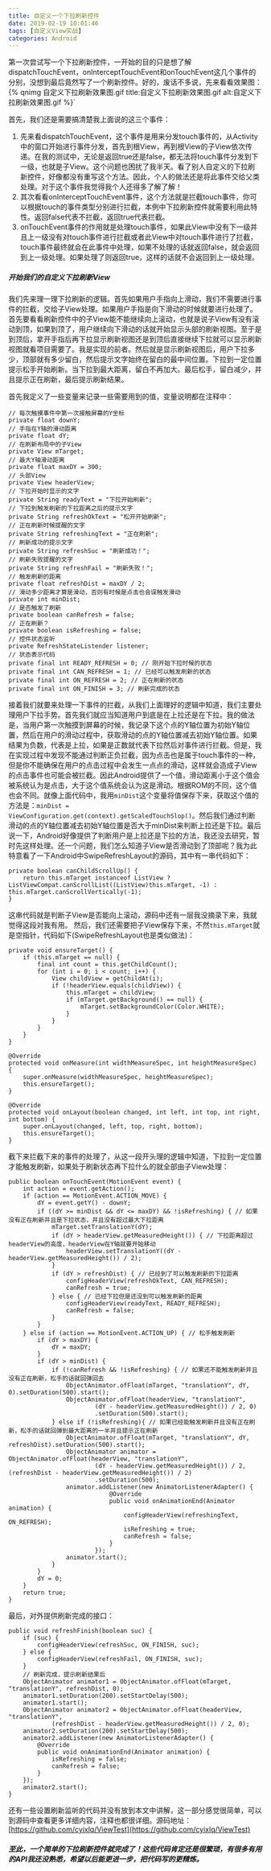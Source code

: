 ```yaml
---
title: 自定义一个下拉刷新控件
date: 2019-02-19 10:01:46
tags: [自定义View实战]
categories: Android
---
```

第一次尝试写一个下拉刷新控件，一开始的目的只是想了解dispatchTouchEvent，onInterceptTouchEvent和onTouchEvent这几个事件的分别，没想到最后竟然写了一个刷新控件。好的，废话不多说，先来看看效果图：
{% qnimg 自定义下拉刷新效果图.gif title:自定义下拉刷新效果图.gif alt:自定义下拉刷新效果图.gif %}`

<!-- more -->

首先，我们还是需要搞清楚我上面说的这三个事件：
1. 先来看dispatchTouchEvent，这个事件是用来分发touch事件的，从Activity中的窗口开始进行事件分发，首先到根View，再到根View的子View依次传递。在我的测试中，无论是返回true还是false，都无法将touch事件分发到下一级，也就是子View。这个问题也困扰了我半天。看了别人自定义的下拉刷新控件，好像都没有重写这个方法。因此，个人的做法还是将此事件交给父类处理。对于这个事件我觉得我个人还得多了解了解！
2. 其次看看onInterceptTouchEvent事件，这个方法就是拦截touch事件，你可以根据touch的事件类型分别进行拦截，本例中下拉刷新控件就需要利用此特性。返回false代表不拦截，返回true代表拦截。
3. onTouchEvent事件的作用就是处理touch事件，如果此View中没有下一级并且上一级没有对touch事件进行拦截或者此View中对touch事件进行了拦截，touch事件最终就会在此事件中处理，如果不处理的话就返回false，就会返回到上一级处理。如果处理了则返回true，这样的话就不会返回到上一级处理。
##### 开始我们的自定义下拉刷新View
我们先来理一理下拉刷新的逻辑。首先如果用户手指向上滑动，我们不需要进行事件的拦截，交给子View处理。如果用户手指是向下滑动的时候就要进行处理了。首先要看看刷新控件中的子View能不能继续向上滚动，也就是说子View有没有滚动到顶，如果到顶了，用户继续向下滑动的话就开始显示头部的刷新视图。至于是到顶后，拿开手指后再下拉显示刷新视图还是到顶后直接继续下拉就可以显示刷新视图就看项目需要了。我是实现的前者。然后就是显示刷新视图后，用户下拉多少，顶部就有多少留白，然后提示文字始终在留白的最中间位置。下拉到一定位置提示松手开始刷新。当下拉到最大距离，留白不再加大。最后松手，留白减少，并且提示正在刷新，最后提示刷新结果。

首先我定义了一些变量来记录一些需要用到的值，变量说明都在注释中：
```
// 每次触摸事件中第一次接触屏幕的Y坐标
private float downY;
// 手指在Y轴的滑动距离
private float dY;
// 在刷新布局中的子View
private View mTarget;
// 最大Y轴滑动距离
private float maxDY = 300;
// 头部View
private View headerView;
// 下拉开始时显示的文字
private String readyText = "下拉开始刷新";
// 下拉到触发刷新的下拉距离之后的提示文字
private String refreshOkText = "松开开始刷新";
// 正在刷新时候提醒的文字
private String refreshingText = "正在刷新";
// 刷新成功的提示文字
private String refreshSuc = "刷新成功！";
// 刷新失败提醒的文字
private String refreshFail = "刷新失败！";
// 触发刷新的距离
private float refreshDist = maxDY / 2;
// 滑动多少距离才算是滑动，否则有时候是点击也会误触发滑动
private int minDist;
// 是否触发了刷新
private boolean canRefresh = false;
// 正在刷新？
private boolean isRefreshing = false;
// 控件状态监听
private RefreshStateListender listener;
// 状态表示代码
private final int READY_REFRESH = 0; // 刚开始下拉时候的状态
private final int CAN_REFRESH = 1; // 已经可以触发刷新的状态
private final int ON_REFRESH = 2; // 正在刷新的状态
private final int ON_FINISH = 3; // 刷新完成的状态
```
接着我们就要来处理一下事件的拦截，从我们上面理好的逻辑中知道，我们主要处理用户下拉手势。首先我们就应当知道用户到底是在上拉还是在下拉。我的做法是，当用户第一次触摸到屏幕的时候，我记录下这个点的Y轴位置为初始Y轴位置，然后在用户的滑动过程中，获取滑动的点的Y轴位置减去初始Y轴位置。如果结果为负数，代表是上拉，如果是正数就代表下拉然后对事件进行拦截。但是，我在实现过程中发现不能通过判断正负拦截，因为点击也是属于touch事件的一种，但是你不能确保在用户的点击过程中会发生一点点的滑动，这样就会造成子View的点击事件也可能会被拦截。因此Android提供了一个值，滑动距离小于这个值会被系统认为是点击，大于这个值系统会认为这是滑动。根据ROM的不同，这个值也会不同。就像上面代码中，我用`minDist`这个变量将值保存下来，获取这个值的方法是：`minDist = ViewConfiguration.get(context).getScaledTouchSlop()`。然后我们通过判断滑动的点的Y轴位置减去初始Y轴位置是否大于minDist来判断上拉还是下拉。最后说一下，Android好像提供了判断用户是上拉还是下拉的方法，我还没去研究，暂时先这样处理。还一个问题，我们怎么知道子View是否滑动到了顶部呢？我为此特意看了一下Android中SwipeRefreshLayout的源码，其中有一串代码如下：
```
private boolean canChildScrollUp() {
    return this.mTarget instanceof ListView ? ListViewCompat.canScrollList((ListView)this.mTarget, -1) : this.mTarget.canScrollVertically(-1);
}
```
这串代码就是判断子View是否能向上滚动，源码中还有一层我没摘录下来，我就觉得这段对我有用。
然后，我们还需要把子View保存下来，不然`this.mTarget`就是空指针，代码如下(SwipeRefreshLayout也是类似做法)：
```
private void ensureTarget() {
    if (this.mTarget == null) {
        final int count = this.getChildCount();
        for (int i = 0; i < count; i++) {
            View childView = getChildAt(i);
            if (!headerView.equals(childView)) {
                this.mTarget = childView;
                if (mTarget.getBackground() == null) {
                    mTarget.setBackgroundColor(Color.WHITE);
                }
            }
        }
    }
}

@Override
protected void onMeasure(int widthMeasureSpec, int heightMeasureSpec) {
    super.onMeasure(widthMeasureSpec, heightMeasureSpec);
    this.ensureTarget();
}

@Override
protected void onLayout(boolean changed, int left, int top, int right, int bottom) {
    super.onLayout(changed, left, top, right, bottom);
    this.ensureTarget();
}
```
截下来拦截下来的事件的处理了，从这一段开头理的逻辑中知道，下拉到一定位置才能触发刷新，如果处于刷新状态再下拉什么的就全部由子View处理：
```
public boolean onTouchEvent(MotionEvent event) {
    int action = event.getAction();
    if (action == MotionEvent.ACTION_MOVE) {
        dY = event.getY() - downY;
        if ((dY >= minDist && dY <= maxDY) && !isRefreshing) { // 如果没有正在刷新并且是下拉状态，并且没有超过最大下拉距离
            mTarget.setTranslationY(dY);
            if (dY > headerView.getMeasuredHeight()) { // 下拉距离超过headerView的高度，headerView在Y轴就要开始移动
                headerView.setTranslationY((dY - headerView.getMeasuredHeight()) / 2);
            }
            if (dY > refreshDist) { // 已经到了可以触发刷新的下拉距离
                configHeaderView(refreshOkText, CAN_REFRESH);
                canRefresh = true;
            } else { // 已经下拉但是还没到可以触发刷新的距离
                configHeaderView(readyText, READY_REFRESH);
                canRefresh = false;
            }
        }
    } else if (action == MotionEvent.ACTION_UP) { // 松手触发刷新
        if (dY > maxDY) {
            dY = maxDY;
        }
        if (dY > minDist) {
            if (!canRefresh && !isRefreshing) { // 如果还不能触发刷新并且没有正在刷新，松手的话就回弹回去
                ObjectAnimator.ofFloat(mTarget, "translationY", dY, 0).setDuration(500).start();
                ObjectAnimator.ofFloat(headerView, "translationY",
                        (dY - headerView.getMeasuredHeight()) / 2, 0)
                        .setDuration(500).start();
            } else if (!isRefreshing){ // 如果已经能触发刷新并且没有正在刷新，松手的话就回弹到最大距离的一半并且提示正在刷新
                ObjectAnimator.ofFloat(mTarget, "translationY", dY, refreshDist).setDuration(500).start();
                ObjectAnimator animator = ObjectAnimator.ofFloat(headerView, "translationY",
                        (dY - headerView.getMeasuredHeight()) / 2, (refreshDist - headerView.getMeasuredHeight()) / 2)
                        .setDuration(500);
                animator.addListener(new AnimatorListenerAdapter() {
                            @Override
                            public void onAnimationEnd(Animator animation) {
                                configHeaderView(refreshingText, ON_REFRESH);
                                isRefreshing = true;
                                canRefresh = false;
                            }
                        });
                animator.start();
            }
        }
        dY = 0;
    }
    return true;
}
```
最后，对外提供刷新完成的接口：
```
public void refreshFinish(boolean suc) {
    if (suc) {
        configHeaderView(refreshSuc, ON_FINISH, suc);
    } else {
        configHeaderView(refreshFail, ON_FINISH, suc);
    }
    // 刷新完成，提示刷新结果后
    ObjectAnimator animator1 = ObjectAnimator.ofFloat(mTarget, "translationY", refreshDist, 0);
    animator1.setDuration(200).setStartDelay(500);
    animator1.start();
    ObjectAnimator animator2 = ObjectAnimator.ofFloat(headerView, "translationY",
            (refreshDist - headerView.getMeasuredHeight()) / 2, 0);
    animator2.setDuration(200).setStartDelay(500);
    animator2.addListener(new AnimatorListenerAdapter() {
        @Override
        public void onAnimationEnd(Animator animation) {
            isRefreshing = false;
            canRefresh = false;
        }
    });
    animator2.start();
}
```
还有一些设置刷新监听的代码并没有放到本文中讲解，这一部分感觉很简单，可以到源码中查看更多详细内容，注释也都很详细。源码地址：[https://github.com/cyixlq/ViewTest](https://github.com/cyixlq/ViewTest)
##### 至此，一个简单的下拉刷新控件就完成了！这些代码肯定还是很繁琐，有很多有用的API我还没熟悉，希望以后能更进一步，把代码写的更精炼。